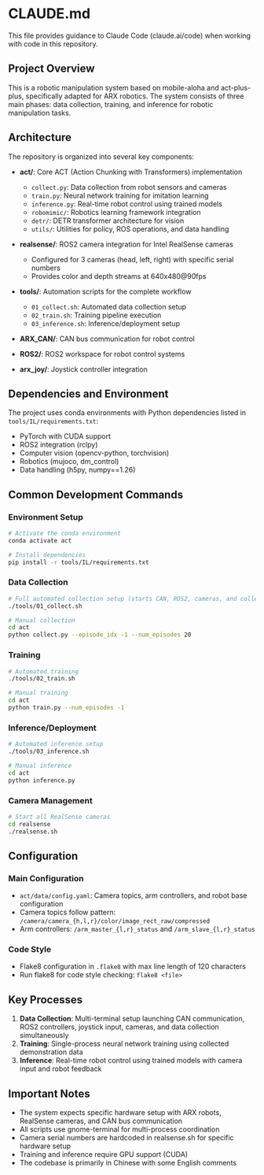 # CLAUDE.md

This file provides guidance to Claude Code (claude.ai/code) when working with code in this repository.

## Project Overview

This is a robotic manipulation system based on mobile-aloha and act-plus-plus, specifically adapted for ARX robotics. The system consists of three main phases: data collection, training, and inference for robotic manipulation tasks.

## Architecture

The repository is organized into several key components:

- **act/**: Core ACT (Action Chunking with Transformers) implementation
  - `collect.py`: Data collection from robot sensors and cameras
  - `train.py`: Neural network training for imitation learning
  - `inference.py`: Real-time robot control using trained models
  - `robomimic/`: Robotics learning framework integration
  - `detr/`: DETR transformer architecture for vision
  - `utils/`: Utilities for policy, ROS operations, and data handling

- **realsense/**: ROS2 camera integration for Intel RealSense cameras
  - Configured for 3 cameras (head, left, right) with specific serial numbers
  - Provides color and depth streams at 640x480@90fps

- **tools/**: Automation scripts for the complete workflow
  - `01_collect.sh`: Automated data collection setup
  - `02_train.sh`: Training pipeline execution
  - `03_inference.sh`: Inference/deployment setup

- **ARX_CAN/**: CAN bus communication for robot control
- **ROS2/**: ROS2 workspace for robot control systems
- **arx_joy/**: Joystick controller integration

## Dependencies and Environment

The project uses conda environments with Python dependencies listed in `tools/IL/requirements.txt`:
- PyTorch with CUDA support
- ROS2 integration (rclpy)
- Computer vision (opencv-python, torchvision)
- Robotics (mujoco, dm_control)
- Data handling (h5py, numpy==1.26)

## Common Development Commands

### Environment Setup
```bash
# Activate the conda environment
conda activate act

# Install dependencies
pip install -r tools/IL/requirements.txt
```

### Data Collection
```bash
# Full automated collection setup (starts CAN, ROS2, cameras, and collection)
./tools/01_collect.sh

# Manual collection
cd act
python collect.py --episode_idx -1 --num_episodes 20
```

### Training
```bash
# Automated training
./tools/02_train.sh

# Manual training
cd act
python train.py --num_episodes -1
```

### Inference/Deployment
```bash
# Automated inference setup
./tools/03_inference.sh

# Manual inference
cd act
python inference.py
```

### Camera Management
```bash
# Start all RealSense cameras
cd realsense
./realsense.sh
```

## Configuration

### Main Configuration
- `act/data/config.yaml`: Camera topics, arm controllers, and robot base configuration
- Camera topics follow pattern: `/camera/camera_{h,l,r}/color/image_rect_raw/compressed`
- Arm controllers: `/arm_master_{l,r}_status` and `/arm_slave_{l,r}_status`

### Code Style
- Flake8 configuration in `.flake8` with max line length of 120 characters
- Run flake8 for code style checking: `flake8 <file>`

## Key Processes

1. **Data Collection**: Multi-terminal setup launching CAN communication, ROS2 controllers, joystick input, cameras, and data collection simultaneously
2. **Training**: Single-process neural network training using collected demonstration data
3. **Inference**: Real-time robot control using trained models with camera input and robot feedback

## Important Notes

- The system expects specific hardware setup with ARX robots, RealSense cameras, and CAN bus communication
- All scripts use gnome-terminal for multi-process coordination
- Camera serial numbers are hardcoded in realsense.sh for specific hardware setup
- Training and inference require GPU support (CUDA)
- The codebase is primarily in Chinese with some English comments